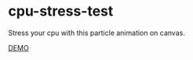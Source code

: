 # cpu-stress-test

Stress your cpu with this particle animation on canvas.

[DEMO](https://staog.github.io/cpu-stress-test/)
